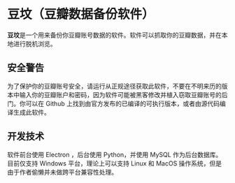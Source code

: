 # 豆坟（豆瓣数据备份软件）

**豆坟**是一个用来备份你豆瓣账号数据的软件。软件可以抓取你的豆瓣数据，并在本地进行脱机浏览。

## 安全警告

为了保护你的豆瓣账号安全，请运行从正规途径获取此软件，不要在不明来历的版本中输入你的豆瓣账户和密码，因为软件可能被黑客修改并植入窃取豆瓣账号的后门。你可以在 Github 上找到由官方发布的已编译的可执行版本，或者由源代码编译生成此软件。

## 开发技术

软件前台使用 Electron ，后台使用 Python，并使用 MySQL 作为后台数据库。目前仅支持 Windows 平台，理论上可以支持 Linux 和 MacOS 操作系统，但是由于作者偷懒并未做跨平台兼容性处理。